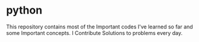 # python
This repository contains most of the Important codes I've learned so far and some Important concepts. I Contribute Solutions to problems every day.
